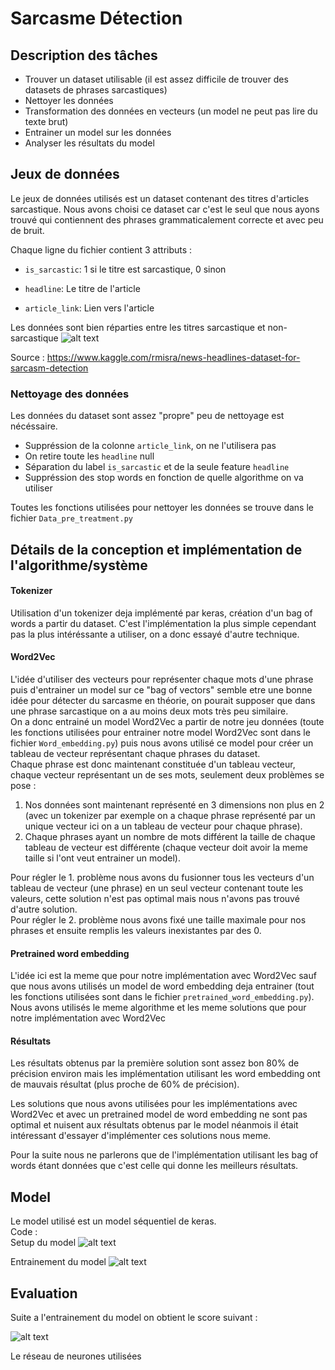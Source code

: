 # Sarcasme Détection

## Description des tâches

* Trouver un dataset utilisable (il est assez difficile de trouver des datasets de phrases sarcastiques)
* Nettoyer les données
* Transformation des données en vecteurs (un model ne peut pas lire du texte brut) 
* Entrainer un model sur les données
* Analyser les résultats du model

##  Jeux de données
Le jeux de données utilisés est un dataset contenant des titres d'articles sarcastique. Nous avons choisi ce dataset car c'est le seul que nous ayons trouvé qui contiennent des phrases grammaticalement correcte et avec peu de bruit.

Chaque ligne du fichier contient 3 attributs :

* ```is_sarcastic```: 1 si le titre est sarcastique, 0 sinon

* ```headline```: Le titre de l'article

* ```article_link```: Lien vers l'article

 Les données sont bien réparties entre les titres sarcastique et non-sarcastique
 ![alt text](https://github.com/MaelGiese/TATIA/blob/master/image/sarcastic%20vs%20non-sarcastic.png "sarcasme vs non-sarcastique")
 
 Source : https://www.kaggle.com/rmisra/news-headlines-dataset-for-sarcasm-detection
### Nettoyage des données
Les données du dataset sont assez "propre" peu de nettoyage est nécéssaire.

* Suppréssion de la colonne ```article_link```, on ne l'utilisera pas
* On retire toute les ```headline``` null
* Séparation du label ```is_sarcastic``` et de la seule feature ```headline```
* Suppréssion des stop words en fonction de quelle algorithme on va utiliser

Toutes les fonctions utilisées pour nettoyer les données se trouve dans le fichier `Data_pre_treatment.py`

## Détails de la conception et implémentation de l'algorithme/système

#### Tokenizer
Utilisation d'un tokenizer deja implémenté par keras, création d'un bag of words a partir du dataset.
C'est l'implémentation la plus simple cependant pas la plus intéréssante a utiliser, on a donc essayé d'autre technique.

#### Word2Vec
L'idée d'utiliser des vecteurs pour représenter chaque mots d'une phrase puis d'entrainer un model sur ce "bag of vectors" semble etre une bonne idée pour détecter du sarcasme en théorie, on pourait supposer que dans une phrase sarcastique on a au moins deux mots très peu similaire.  
On a donc entrainé un model Word2Vec a partir de notre jeu données (toute les fonctions utilisées pour entrainer notre model Word2Vec sont dans le fichier `Word_embedding.py`) puis nous avons utilisé ce model pour créer un tableau de vecteur représentant chaque phrases du dataset.  
Chaque phrase est donc maintenant constituée d'un tableau vecteur, chaque vecteur représentant un de ses mots, seulement deux problèmes se pose :
1. Nos données sont maintenant représenté en 3 dimensions non plus en 2 (avec un tokenizer par exemple on a chaque phrase représenté par un unique vecteur ici on a un tableau de vecteur pour chaque phrase).
2. Chaque phrases ayant un nombre de mots différent la taille de chaque tableau de vecteur est différente (chaque vecteur doit avoir la meme taille si l'ont veut entrainer un model).  
  
Pour régler le 1. problème nous avons du fusionner tous les vecteurs d'un tableau de vecteur (une phrase) en un seul vecteur contenant toute les valeurs, cette solution n'est pas optimal mais nous n'avons pas trouvé d'autre solution.  
Pour régler le 2. problème nous avons fixé une taille maximale pour nos phrases et ensuite remplis les valeurs inexistantes par des 0.


#### Pretrained word embedding
L'idée ici est la meme que pour notre implémentation avec Word2Vec sauf que nous avons utilisés un model de word embedding deja entrainer (tout les fonctions utilisées sont dans le fichier `pretrained_word_embedding.py`).
Nous avons utilisés le meme algorithme et les meme solutions que pour notre implémentation avec Word2Vec

#### Résultats

Les résultats obtenus par la première solution sont assez bon 80% de précision environ mais les implémentation utilisant les word embedding ont de mauvais résultat (plus proche de 60% de précision).  
  
Les solutions que nous avons utilisées pour les implémentations avec Word2Vec et avec un pretrained model de word embedding ne sont pas optimal et nuisent aux résultats obtenus par le model néanmois il était intéressant d'essayer d'implémenter ces solutions nous meme.
  
Pour la suite nous ne parlerons que de l'implémentation utilisant les bag of words étant données que c'est celle qui donne les meilleurs résultats.

## Model 
Le model utilisé est un model séquentiel de keras.  
Code :  
Setup du model
![alt text](https://github.com/MaelGiese/TATIA/blob/master/image/Model%20setup.JPG)
  
Entrainement du model
![alt text](https://github.com/MaelGiese/TATIA/blob/master/image/Model%20training.JPG)

## Evaluation
Suite a l'entrainement du model on obtient le score suivant :

![alt text](https://github.com/MaelGiese/TATIA/blob/master/image/accuracy.JPG "accuracy")

Le réseau de neurones utilisées




